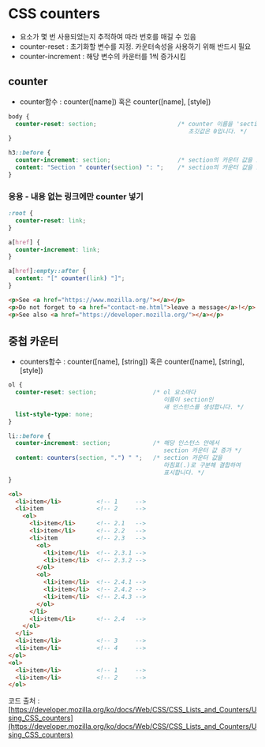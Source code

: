 # CSS counters

- 요소가 몇 번 사용되었는지 추적하여 따라 번호를 매길 수 있음
- counter-reset : 초기화할 변수를 지정. 카운터속성을 사용하기 위해 반드시 필요
- counter-increment : 해당 변수의 카운터를 1씩 증가시킴

## counter

- counter함수 : counter([name]) 혹은 counter([name], [style])

```css
body {
  counter-reset: section;                       /* counter 이름을 'section'으로 지정합니다.
                                                   초깃값은 0입니다. */
}

h3::before {
  counter-increment: section;                   /* section의 카운터 값을 1씩 증가시킵니다. */
  content: "Section " counter(section) ": ";    /* section의 카운터 값을 표시합니다. */
}
```

### 응용 - 내용 없는 링크에만 counter 넣기

```css
:root {
  counter-reset: link;
}

a[href] {
  counter-increment: link;
}

a[href]:empty::after {
  content: "[" counter(link) "]";
}
```

```html
<p>See <a href="https://www.mozilla.org/"></a></p>
<p>Do not forget to <a href="contact-me.html">leave a message</a>!</p>
<p>See also <a href="https://developer.mozilla.org/"></a></p>
```

## 중첩 카운터

- counters함수 : counter([name], [string]) 혹은 counter([name], [string], [style])

```css
ol {
  counter-reset: section;                /* ol 요소마다
                                            이름이 section인
                                            새 인스턴스를 생성합니다. */
  list-style-type: none;
}

li::before {
  counter-increment: section;            /* 해당 인스턴스 안에서
                                            section 카운터 값 증가 */
  content: counters(section, ".") " ";   /* section 카운터 값을
                                            마침표(.)로 구분해 결합하여
                                            표시합니다. */
}
```

```html
<ol>
  <li>item</li>          <!-- 1     -->
  <li>item               <!-- 2     -->
    <ol>
      <li>item</li>      <!-- 2.1   -->
      <li>item</li>      <!-- 2.2   -->
      <li>item           <!-- 2.3   -->
        <ol>
          <li>item</li>  <!-- 2.3.1 -->
          <li>item</li>  <!-- 2.3.2 -->
        </ol>
        <ol>
          <li>item</li>  <!-- 2.4.1 -->
          <li>item</li>  <!-- 2.4.2 -->
          <li>item</li>  <!-- 2.4.3 -->
        </ol>
      </li>
      <li>item</li>      <!-- 2.4   -->
    </ol>
  </li>
  <li>item</li>          <!-- 3     -->
  <li>item</li>          <!-- 4     -->
</ol>
<ol>
  <li>item</li>          <!-- 1     -->
  <li>item</li>          <!-- 2     -->
</ol>
```

코드 출처 : [https://developer.mozilla.org/ko/docs/Web/CSS/CSS_Lists_and_Counters/Using_CSS_counters](https://developer.mozilla.org/ko/docs/Web/CSS/CSS_Lists_and_Counters/Using_CSS_counters)